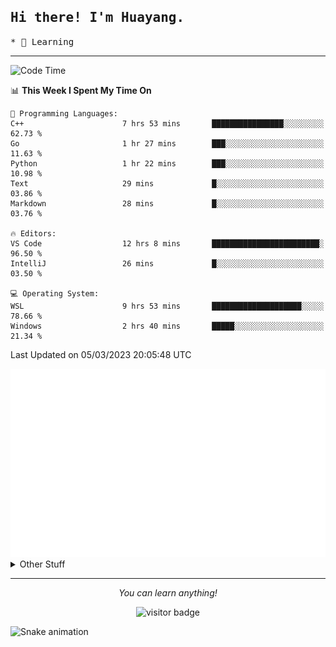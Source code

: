 <h2>
    <samp>Hi there! I'm Huayang.</samp>
</h2>
<p>
    <samp>
        * 🧐 Learning
    </samp>
</p>

<hr>

<!--START_SECTION:waka-->
![Code Time](http://img.shields.io/badge/Code%20Time-474%20hrs%2054%20mins-blue)

📊 **This Week I Spent My Time On** 

```text
💬 Programming Languages: 
C++                      7 hrs 53 mins       ████████████████░░░░░░░░░   62.73 % 
Go                       1 hr 27 mins        ███░░░░░░░░░░░░░░░░░░░░░░   11.63 % 
Python                   1 hr 22 mins        ███░░░░░░░░░░░░░░░░░░░░░░   10.98 % 
Text                     29 mins             █░░░░░░░░░░░░░░░░░░░░░░░░   03.86 % 
Markdown                 28 mins             █░░░░░░░░░░░░░░░░░░░░░░░░   03.76 % 

🔥 Editors: 
VS Code                  12 hrs 8 mins       ████████████████████████░   96.50 % 
IntelliJ                 26 mins             █░░░░░░░░░░░░░░░░░░░░░░░░   03.50 % 

💻 Operating System: 
WSL                      9 hrs 53 mins       ████████████████████░░░░░   78.66 % 
Windows                  2 hrs 40 mins       █████░░░░░░░░░░░░░░░░░░░░   21.34 % 
```


 Last Updated on 05/03/2023 20:05:48 UTC
<!--END_SECTION:waka-->

<picture>
    <img src="/github-metrics.svg" alt="github metrics" style='visibility:visible'>
</picture>

<details>
  <summary>Other Stuff</summary>
  <br />
<!--   
  <p align="left">
    <img height="180em" src="https://github-readme-streak-stats.herokuapp.com/?user=GuillaumeFalourd" />
    
  </p> -->

  * 🏆 Some GitHub statistical reports:
  
  <img width="100%" src="https://github-profile-trophy.vercel.app/?username=xmchxup&column=7">
  <p align="left">  
    <img height="180em" src="https://github-readme-stats.vercel.app/api?username=xmchxup&hide_border=true&show_icons=true&include_all_commits=true&bg_color=0,EC6C6C,FFD479,FFFC79,73FA79&theme=graywhite&locale=en" />
    <img height="180em" src="https://github-readme-stats.vercel.app/api/top-langs/?username=xmchxup&hide=css,scss,html&langs_count=8&hide_border=true&layout=compact&bg_color=0,73FA79,73FDFF,D783FF&theme=graywhite&locale=en" />
  </p>
  
  <img width="100%" src="https://github-profile-summary-cards.vercel.app/api/cards/profile-details?username=xmchxup&theme=github" />
 
</a>
</details>
<hr>
<p align="center">
    <i>You can learn anything!</i>
    <p align="center">
        <img src="https://visitor-badge.laobi.icu/badge?page_id=xmchxup" alt="visitor badge"/>       
    </p>
</p>

![Snake animation](https://github.com/XmchxUp/XmchxUp/blob/output/github-contribution-grid-snake.gif)


